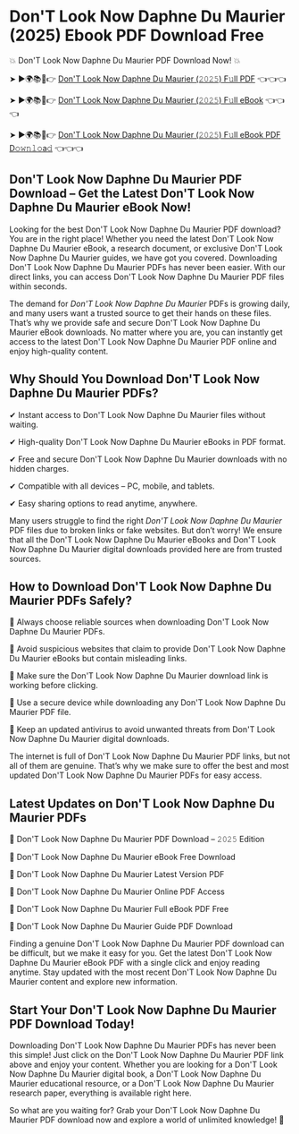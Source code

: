 # Don'T Look Now Daphne Du Maurier (2025) Ebook PDF Download Free

💥 Don'T Look Now Daphne Du Maurier PDF Download Now! 💥

➤ ►🌍📚📱👉 [Don'T Look Now Daphne Du Maurier (𝟸𝟶𝟸𝟻) F𝚞ll PDF](https://getpdf.xyz/dont-look-now-daphne-du-maurier) 👈👈👈


➤ ►🌍📚📱👉 [Don'T Look Now Daphne Du Maurier (𝟸𝟶𝟸𝟻) F𝚞ll eBook](https://getpdf.xyz/dont-look-now-daphne-du-maurier) 👈👈👈


➤ ►🌍📚📱👉 [Don'T Look Now Daphne Du Maurier (𝟸𝟶𝟸𝟻) F𝚞ll eBook PDF D𝚘𝚠𝚗𝚕𝚘a𝚍](https://getpdf.xyz/dont-look-now-daphne-du-maurier) 👈👈👈


## Don'T Look Now Daphne Du Maurier PDF Download – Get the Latest Don'T Look Now Daphne Du Maurier eBook Now!

Looking for the best Don'T Look Now Daphne Du Maurier PDF download? You are in the right place! Whether you need the latest Don'T Look Now Daphne Du Maurier eBook, a research document, or exclusive Don'T Look Now Daphne Du Maurier guides, we have got you covered. Downloading Don'T Look Now Daphne Du Maurier PDFs has never been easier. With our direct links, you can access Don'T Look Now Daphne Du Maurier PDF files within seconds.

The demand for *Don'T Look Now Daphne Du Maurier* PDFs is growing daily, and many users want a trusted source to get their hands on these files. That’s why we provide safe and secure Don'T Look Now Daphne Du Maurier eBook downloads. No matter where you are, you can instantly get access to the latest Don'T Look Now Daphne Du Maurier PDF online and enjoy high-quality content.

## Why Should You Download Don'T Look Now Daphne Du Maurier PDFs?

✔ Instant access to Don'T Look Now Daphne Du Maurier files without waiting.

✔ High-quality Don'T Look Now Daphne Du Maurier eBooks in PDF format.

✔ Free and secure Don'T Look Now Daphne Du Maurier downloads with no hidden charges.

✔ Compatible with all devices – PC, mobile, and tablets.

✔ Easy sharing options to read anytime, anywhere.

Many users struggle to find the right *Don'T Look Now Daphne Du Maurier* PDF files due to broken links or fake websites. But don’t worry! We ensure that all the Don'T Look Now Daphne Du Maurier eBooks and Don'T Look Now Daphne Du Maurier digital downloads provided here are from trusted sources.

## How to Download Don'T Look Now Daphne Du Maurier PDFs Safely?

📌 Always choose reliable sources when downloading Don'T Look Now Daphne Du Maurier PDFs.

📌 Avoid suspicious websites that claim to provide Don'T Look Now Daphne Du Maurier eBooks but contain misleading links.

📌 Make sure the Don'T Look Now Daphne Du Maurier download link is working before clicking.

📌 Use a secure device while downloading any Don'T Look Now Daphne Du Maurier PDF file.

📌 Keep an updated antivirus to avoid unwanted threats from Don'T Look Now Daphne Du Maurier digital downloads.

The internet is full of Don'T Look Now Daphne Du Maurier PDF links, but not all of them are genuine. That’s why we make sure to offer the best and most updated Don'T Look Now Daphne Du Maurier PDFs for easy access.

## Latest Updates on Don'T Look Now Daphne Du Maurier PDFs

🔹 Don'T Look Now Daphne Du Maurier PDF Download – 𝟸𝟶𝟸𝟻 Edition

🔹 Don'T Look Now Daphne Du Maurier eBook Free Download

🔹 Don'T Look Now Daphne Du Maurier Latest Version PDF

🔹 Don'T Look Now Daphne Du Maurier Online PDF Access

🔹 Don'T Look Now Daphne Du Maurier Full eBook PDF Free

🔹 Don'T Look Now Daphne Du Maurier Guide PDF Download

Finding a genuine Don'T Look Now Daphne Du Maurier PDF download can be difficult, but we make it easy for you. Get the latest Don'T Look Now Daphne Du Maurier eBook PDF with a single click and enjoy reading anytime. Stay updated with the most recent Don'T Look Now Daphne Du Maurier content and explore new information.

## Start Your Don'T Look Now Daphne Du Maurier PDF Download Today!

Downloading Don'T Look Now Daphne Du Maurier PDFs has never been this simple! Just click on the Don'T Look Now Daphne Du Maurier PDF link above and enjoy your content. Whether you are looking for a Don'T Look Now Daphne Du Maurier digital book, a Don'T Look Now Daphne Du Maurier educational resource, or a Don'T Look Now Daphne Du Maurier research paper, everything is available right here.

So what are you waiting for? Grab your Don'T Look Now Daphne Du Maurier PDF download now and explore a world of unlimited knowledge! 🚀